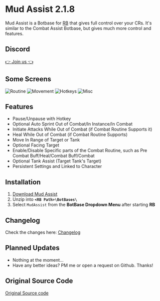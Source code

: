 
# Mud Assist 2.1.8
Mud Assist is a Botbase for [RB](http://rebornbuddy.com) that gives full control over your CRs.
It's similar to the Combat Assist Botbase, but gives much more control and features.

## Discord
[:point_right: Join us :point_left:](https://discord.gg/YmzsEGm)

## Some Screens
![Routine](http://i.imgur.com/2krPGex.png)
![Movement](http://i.imgur.com/hipkyAY.png)
![Hotkeys](http://i.imgur.com/sL8Jwhs.png)
![Misc](http://i.imgur.com/8tDxFf5.png)

## Features
- Pause/Unpause with Hotkey
- Optional Auto Sprint Out of Combat/In Instance/In Combat
- Initiate Attacks While Out of Combat (if Combat Routine Supports it)
- Heal While Out of Combat (if Combat Routine Supports)
- Move In Range of Target or Tank
- Optional Facing Target
- Enable/Disable Specific parts of the Combat Routine, such as Pre Combat Buff/Heal/Combat Buff/Combat
- Optional Tank Assist (Target Tank's Target)
- Persistent Settings and Linked to Character

## Installation
1. [Download Mud Assist](https://github.com/miracle091/mudassist/archive/master.zip)
2. Unzip into **`<RB Path>\BotBases\`**
3. Select `MudAssist` from the **BotBase Dropdown Menu** after starting **RB**

## Changelog
Check the changes here: [Changelog](https://github.com/miracle091/mudassist/blob/master/CHANGELOG.md)

## Planned Updates
- Nothing at the moment...
- Have any better ideas? PM me or open a request on Github. Thanks!

## Original Source Code
[Original Source code](https://github.com/mudbuddy/mud/)
